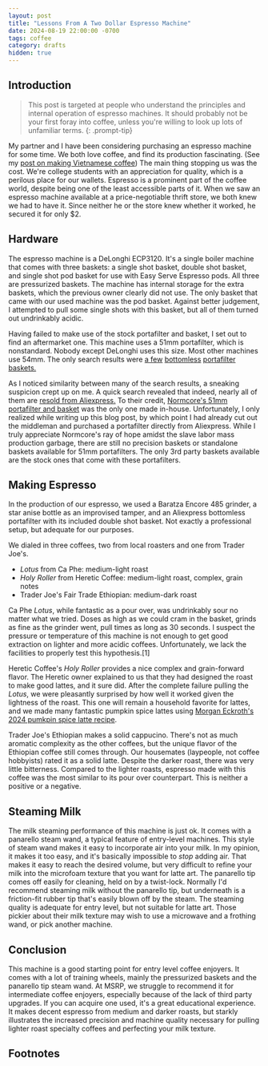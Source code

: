 ```yaml
---
layout: post
title: "Lessons From A Two Dollar Espresso Machine"
date: 2024-08-19 22:00:00 -0700
tags: coffee
category: drafts
hidden: true
--- 
```

## Introduction 
> This post is targeted at people who understand the principles and internal
> operation of espresso machines. It should probably not be your first foray into
> coffee, unless you're willing to look up lots of unfamiliar terms. 
{: .prompt-tip}

My partner and I have been considering purchasing an espresso machine for some
time. We both love coffee, and find its production fascinating. (See my 
[post on making Vietnamese coffee](https://sudo-nano.github.io/posts/Vietnamese-Coffee/))
The main thing stopping us was the cost. We're college students with an
appreciation for quality, which is a perilous place for our wallets. Espresso
is a prominent part of the coffee world, despite being one of the least
accessible parts of it. When we
saw an espresso machine available at a price-negotiable thrift store, we both
knew we had to have it. Since neither he or the store knew whether it worked, 
he secured it for only $2. 

## Hardware
The espresso machine is a DeLonghi ECP3120. It's a single boiler machine that 
comes with three baskets: a single shot basket, double shot basket, and single 
shot pod basket for use with Easy Serve Espresso pods. All three are 
pressurized baskets. The machine has internal
storage for the extra baskets, which the previous owner clearly did not use. 
The only basket that came with our used machine was the pod basket. 
Against better judgement, I attempted to pull
some single shots with this basket, but all of them turned out undrinkably
acidic. 

Having failed to make use of the stock portafilter and basket, I set out to
find an aftermarket one. This machine uses a 51mm portafilter, which is 
nonstandard. Nobody except DeLonghi uses this size. Most other machines use 54mm.
The only search results were
[a few](https://www.amazon.com/portafilter-Delonghi-bottomless-Stainless-Replacement/dp/B09W5QY63R)
[bottomless](https://www.normcorewares.com/products/normcore-naked-bottomless-portafilter)
[portafilter baskets.](https://ikapestore.com/products/ikape-coffee-products-51mm-bottomless-naked-portafilter-compatible-with-51mm-delonghi-ec0680-ec0685-smeg-eupa-coffee-machines-included-14g-capacity-filter-basket)

As I noticed similarity between many of the search results, a sneaking 
suspicion crept up on me. A quick search revealed that indeed, nearly all of
them are 
[resold from Aliexpress.](https://www.aliexpress.us/w/wholesale-51mm-portafilter-2-ear.html?g=y&SearchText=51mm+portafilter+2+ear) 
To their credit, [Normcore's 51mm portafilter and basket](https://www.normcorewares.com/products/normcore-naked-bottomless-portafilter) 
was the only one made in-house. Unfortunately, I only
realized while writing up this blog post, by which point I had already cut out
the middleman and purchased a portafilter directly from Aliexpress. While I 
truly appreciate Normcore's ray of hope amidst the slave labor mass production
garbage, there are still no precision baskets or standalone baskets available
for 51mm portafilters. The only 
3rd party baskets available are the stock ones that come with these portafilters.

## Making Espresso
In the production of our espresso, we used a Baratza Encore 485 grinder, a
star anise bottle as an improvised tamper, and an Aliexpress bottomless 
portafilter with its included double shot basket. Not exactly a professional
setup, but adequate for our purposes.

We dialed in three coffees, two from local roasters and one from Trader Joe's.
- *Lotus* from Ca Phe: medium-light roast
- *Holy Roller* from Heretic Coffee: medium-light roast, complex, grain notes 
- Trader Joe's Fair Trade Ethiopian: medium-dark roast

Ca Phe *Lotus*, while fantastic as a pour over, was undrinkably sour no 
matter what we tried. Doses as high as we could cram in the basket, grinds as
fine as the grinder went, pull times as long as 30 seconds. I suspect the 
pressure or temperature of this machine is not enough to get good extraction on lighter and more acidic coffees. 
Unfortunately, we lack the facilities to properly test this hypothesis.[1]

Heretic Coffee's *Holy Roller* provides a nice complex and grain-forward flavor. 
The Heretic owner explained to us that they had designed the roast to make good
lattes, and it sure did. After the complete failure pulling the *Lotus*, we
were pleasantly surprised by how well it worked given the lightness of the
roast. This one will remain a household favorite for lattes, 
and we made many fantastic pumpkin spice lattes using 
[Morgan Eckroth's 2024 pumkpin spice latte recipe](https://morgandrinkscoffee.com/blogs/recipes-1/how-to-make-a-pumpkin-spice-latte).

Trader Joe's Ethiopian makes a solid cappucino. 
There's not as much aromatic complexity as the other coffees,
but the unique flavor of the Ethiopian coffee still comes through.
Our housemates (laypeople, not coffee hobbyists) rated it as a solid 
latte. Despite the darker roast, there was very little bitterness. 
Compared to the lighter roasts, espresso made with this coffee was the most
similar to its pour over counterpart. 
This is neither a positive or a negative. 

## Steaming Milk
The milk steaming performance of this machine is just ok.
It comes with a
panarello steam wand, a typical feature of entry-level machines. This style of
steam wand makes it easy to incorporate air into your milk. In my opinion, it
makes it too easy, and it's basically impossible to *stop* adding air. 
That makes it easy to reach the desired volume, but very difficult to refine
your milk into the microfoam texture that you want for latte art. 
The panarello tip comes off easily for cleaning, held on by a twist-lock. 
Normally I'd recommend steaming milk without the panarello tip, but
underneath is a friction-fit rubber tip that's easily blown off by the 
steam. The steaming quality is adequate for entry level, but not suitable for latte art.
Those pickier about their milk texture may wish to use a microwave and
a frothing wand, or pick another machine.

## Conclusion
This machine is a good starting point for entry level coffee enjoyers.
It comes with a lot of training wheels, mainly the pressurized baskets and the
panarello tip steam wand. 
At MSRP, we struggle to recommend it for intermediate coffee enjoyers, especially
because of the lack of third party upgrades. 
If you can acquire one used, it's a great educational experience. 
It makes decent espresso from medium and darker roasts, but starkly illustrates
the increased precision and machine quality necessary for pulling lighter roast
specialty coffees and perfecting your milk texture. 


## Footnotes
[^1]: Though portafilters with pressure gauges exist, this machine is a nonstandard basket size. It would require machining a custom portafilter for use with a pressure gauge. We would be interested in undertaking this project had we the time or funds. 
